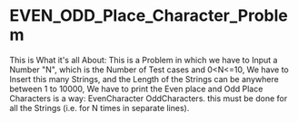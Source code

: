 # EVEN_ODD_Place_Character_Problem
This is What it's all About:
This is a Problem in which we have to Input a Number "N", which is the Number of Test cases and 0<N<=10, We have to Insert this many Strings, and the Length of the Strings can be anywhere between 1 to 10000, We have to print the Even place and Odd Place Characters is a way: EvenCharacter  OddCharacters. this must be done for all the Strings (i.e. for N times in separate lines).
